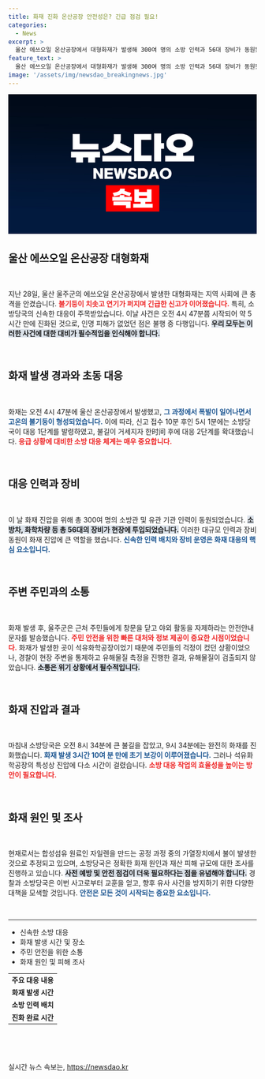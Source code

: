 ```yaml
---
title: 화재 진화 온산공장 안전성은? 긴급 점검 필요!
categories:
  - News
excerpt: >
  울산 에쓰오일 온산공장에서 대형화재가 발생해 300여 명의 소방 인력과 56대 장비가 동원됐다. 폭발과 불기둥이 치솟으며 긴 연기가 퍼졌지만, 다행히 인명피해는 없었다. 화재 원인은 가열장치에서 발생한 것으로 추정된다.
feature_text: >
  울산 에쓰오일 온산공장에서 대형화재가 발생해 300여 명의 소방 인력과 56대 장비가 동원됐다. 폭발과 불기둥이 치솟으며 긴 연기가 퍼졌지만, 다행히 인명피해는 없었다. 화재 원인은 가열장치에서 발생한 것으로 추정된다.
image: '/assets/img/newsdao_breakingnews.jpg'
---
```


<p><img src="/assets/img/newsdao_breakingnews.jpg" alt="koreaapp 속보" /></p>

<h2 data-ke-size="size26">울산 에쓰오일 온산공장 대형화재</h2>

<p data-ke-size="size16">&nbsp;</p>

<p>지난 28일, 울산 울주군의 에쓰오일 온산공장에서 발생한 대형화재는 지역 사회에 큰 충격을 안겼습니다. <b><span style="color: #ee2323;">불기둥이 치솟고 연기가 퍼지며 긴급한 신고가 이어졌습니다.</span></b> 특히, 소방당국의 신속한 대응이 주목받았습니다. 이날 사건은 오전 4시 47분쯤 시작되어 약 5시간 만에 진화된 것으로, 인명 피해가 없었던 점은 불행 중 다행입니다. <b><span style="background-color: #21538527;">우리 모두는 이러한 사건에 대한 대비가 필수적임을 인식해야 합니다.</span></b> </p>

<p data-ke-size="size16">&nbsp;</p>

<h2 data-ke-size="size26">화재 발생 경과와 초동 대응</h2>

<p data-ke-size="size16">&nbsp;</p>

<p>화재는 오전 4시 47분에 울산 온산공장에서 발생했고, <b><span style="color: #1a5490;">그 과정에서 폭발이 일어나면서 고온의 불기둥이 형성되었습니다.</span></b> 이에 따라, 신고 접수 10분 후인 5시 1분에는 소방당국이 대응 1단계를 발령하였고, 불길이 거세지자 한时间 후에 대응 2단계를 확대했습니다. <b><span style="color: #ee2323;">응급 상황에 대비한 소방 대응 체계는 매우 중요합니다.</span></b> </p>

<p data-ke-size="size16">&nbsp;</p>

<h2 data-ke-size="size26">대응 인력과 장비</h2>

<p data-ke-size="size16">&nbsp;</p>

<p>이 날 화재 진압을 위해 총 300여 명의 소방관 및 유관 기관 인력이 동원되었습니다. <b><span style="background-color: #21538527;">소방차, 화학차량 등 총 56대의 장비가 현장에 투입되었습니다.</span></b> 이러한 대규모 인력과 장비 동원이 화재 진압에 큰 역할을 했습니다. <b><span style="color: #1a5490;">신속한 인력 배치와 장비 운영은 화재 대응의 핵심 요소입니다.</span></b> </p>

<p data-ke-size="size16">&nbsp;</p>

<h2 data-ke-size="size26">주변 주민과의 소통</h2>

<p data-ke-size="size16">&nbsp;</p>

<p>화재 발생 후, 울주군은 근처 주민들에게 창문을 닫고 야외 활동을 자제하라는 안전안내문자를 발송했습니다. <b><span style="color: #ee2323;">주민 안전을 위한 빠른 대처와 정보 제공이 중요한 시점이었습니다.</span></b> 화재가 발생한 곳이 석유화학공장이었기 때문에 주민들의 걱정이 컸던 상황이었으나, 경찰이 현장 주변을 통제하고 유해물질 측정을 진행한 결과, 유해물질이 검출되지 않았습니다. <b><span style="background-color: #21538527;">소통은 위기 상황에서 필수적입니다.</span></b> </p>

<p data-ke-size="size16">&nbsp;</p>

<h2 data-ke-size="size26">화재 진압과 결과</h2>

<p data-ke-size="size16">&nbsp;</p>

<p>마침내 소방당국은 오전 8시 34분에 큰 불길을 잡았고, 9시 34분에는 완전히 화재를 진화했습니다. <b><span style="color: #1a5490;">화재 발생 3시간 10여 분 만에 초기 보강이 이루어졌습니다.</span></b> 그러나 석유화학공장의 특성상 진압에 다소 시간이 걸렸습니다. <b><span style="color: #ee2323;">소방 대응 작업의 효율성을 높이는 방안이 필요합니다.</span></b> </p>

<p data-ke-size="size16">&nbsp;</p>

<h2 data-ke-size="size26">화재 원인 및 조사</h2>

<p data-ke-size="size16">&nbsp;</p>

<p>현재로서는 합성섬유 원료인 자일렌을 만드는 공정 과정 중의 가열장치에서 불이 발생한 것으로 추정되고 있으며, 소방당국은 정확한 화재 원인과 재산 피해 규모에 대한 조사를 진행하고 있습니다. <b><span style="background-color: #21538527;">사전 예방 및 안전 점검이 더욱 필요하다는 점을 유념해야 합니다.</span></b> 경찰과 소방당국은 이번 사고로부터 교훈을 얻고, 향후 유사 사건을 방지하기 위한 다양한 대책을 모색할 것입니다. <b><span style="color: #1a5490;">안전은 모든 것이 시작되는 중요한 요소입니다.</span></b></p>

<p data-ke-size="size16">&nbsp;</p>

<hr />

<ul>
    <li>신속한 소방 대응</li>
    <li>화재 발생 시간 및 장소</li>
    <li>주민 안전을 위한 소통</li>
    <li>화재 원인 및 피해 조사</li>
</ul>

<table>
    <tr>
        <td style="text-align: center; height: 17px;"><b>주요 대응 내용</b></td>
    </tr>
    <tr>
        <td style="text-align: center; height: 17px;"><b>화재 발생 시간</b></td>
    </tr>
    <tr>
        <td style="text-align: center; height: 17px;"><b>소방 인력 배치</b></td>
    </tr>
    <tr>
        <td style="text-align: center; height: 17px;"><b>진화 완료 시간</b></td>
    </tr>
</table>

<p data-ke-size="size16">&nbsp;</p> 

<p data-ke-size="size16">&nbsp;</p> 
실시간 뉴스 속보는, <a href="https://newsdao.kr" rel="dofollow">https://newsdao.kr</a>


